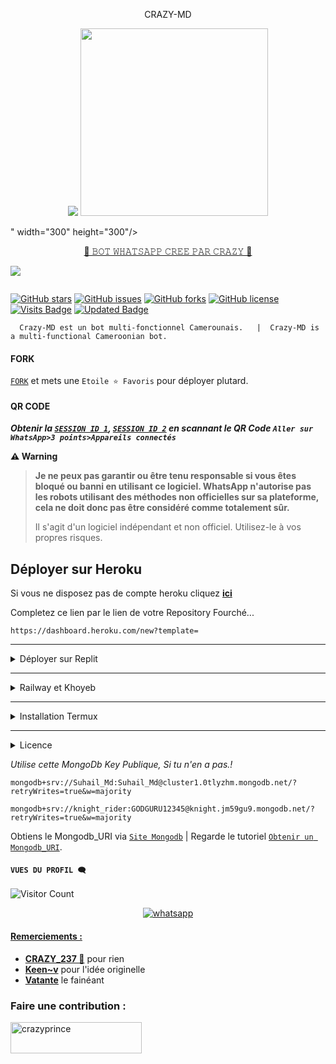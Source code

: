 <p align="center"></h1> CRAZY-MD </h1><br> <p/>



<p align="center">
<img src="<p align="center">
<img src="[https://github.com/crazy237/Crazy-MD/edit/main/crazyprince.gif" width="300" height="300"/>
</p>" width="300" height="300"/>
</p>



</p>

<p align="center"> 
<u>👑 𝙱𝙾𝚃 𝚆𝙷𝙰𝚃𝚂𝙰𝙿𝙿 𝙲𝚁𝙴𝙴 𝙿𝙰𝚁 𝙲𝚁𝙰𝚉𝚈 👑</u>
</p>
<picture>
  <source
    srcset="https://github-readme-stats.vercel.app/api?username=CrazyPrince&show_icons=true&theme=dark"
    media="(prefers-color-scheme: dark)"
  />
  <source
    srcset="https://github-readme-stats.vercel.app/api?username=CrazyPrince&show_icons=true"
    media="(prefers-color-scheme: light), (prefers-color-scheme: no-preference)"
  />
  <img src="https://github-readme-stats.vercel.app/api?username=CrazyPrince&show_icons=true" />
</picture>
<p align="center">
  <a href="#"><img src="http://readme-typing-svg.herokuapp.com?color=blue&center=true&vCenter=true&multiline=false&lines=CRAZY+PRINCE+WHATSAPP+BOT" alt="">
</p>

[![GitHub stars](https://img.shields.io/github/stars/crazy237/Crazy-MD?color=brightgreen)](https://github.com/crazy237/Crazy-MD/stargazers)
[![GitHub issues](https://img.shields.io/github/issues/crazy237/Crazy-MD?color=brightgreen)](https://github.com/crazy237/Crazy-MD/issues)
[![GitHub forks](https://img.shields.io/github/forks/crazy237/Crazy-MD?color=brightgreen)](https://github.com/crazy237/Crazy-MD/network)
[![GitHub license](https://img.shields.io/github/license/crazy237/Crazy-MD?color=brightgreen)](https://github.com/crazy237/Crazy-MD/blob/main/LICENSE)
[![Visits Badge](https://badges.pufler.dev/visits/crazy237/Crazy-MD)](https://badges.pufler.dev)
[![Updated Badge](https://badges.pufler.dev/updated/crazy237/Crazy-MD)](https://badges.pufler.dev)

      Crazy-MD est un bot multi-fonctionnel Camerounais.   |  Crazy-MD is a multi-functional Cameroonian bot.


#### FORK
[`FORK`](https://github.com/Crazy237/Crazy-MD/fork) et mets une `Etoile ⭐ Favoris` pour déployer plutard.

#### QR CODE
***Obtenir la [`SESSION ID 1`](https://replit.com/@SuhailTechInfo/Suhail-Md?v=1), [`SESSION ID 2`](https://replit.com/@SuhailTechInfo/Secktor-Bot?v=1) en scannant le QR Code `Aller sur WhatsApp>3 points>Appareils connectés`***

    
<span style="color=orange;">**⚠️ Warning**</span>
>
> **Je ne peux pas garantir ou être tenu responsable si vous êtes bloqué ou banni en utilisant ce logiciel. WhatsApp n'autorise pas les robots utilisant des méthodes non officielles sur sa plateforme, cela ne doit donc pas être considéré comme totalement sûr.**
>
>Il s'agit d'un logiciel indépendant et non officiel. Utilisez-le à vos propres risques.

## Déployer sur Heroku
 Si vous ne disposez pas de compte heroku cliquez [**ici**](https://id.heroku.com/login)
<p> Completez ce lien par le lien de votre Repository Fourché... 
</p>

```
https://dashboard.heroku.com/new?template=
```
---
<details>
<summary>Déployer sur Replit</summary>
  R.A.S pour l'instant comrade mais c'est possible 😙
</details>

---
<details>
<summary>Railway et Khoyeb</summary>
  R.A.S pour l'instant comrade 😙
</details>

---
<details>
<summary>Installation Termux</summary>
  
 ```   
apt update
apt upgrade
pkg update && pkg upgrade
pkg install bash
pkg install libwebp
pkg install git -y
pkg install nodejs -y 
pkg install ffmpeg -y 
pkg install wget
pkg install imagemagick -y
git clone https://github.com/crazy237/Crazy-MD
cd Crazy-MD
npm install
npm start
```
</details>
    
---
<details>
<summary>Licence</summary>
<p dir="auto">Crazy-MD est sous licence  GPL-3.</p>

<h6 tabindex="-1" dir="auto"><a id="user-content-endpoint" class="anchor" aria-hidden="true" href="#extrait"></a>Extrait</h6>
<p dir="auto"><code>GNU GENERAL PUBLIC LICENS
                           Version 3, 29 June 2007

 _Copyright (C) 2007 Free Software Foundation, Inc. <https://fsf.org/>
 Everyone is permitted to copy and distribute verbatim copies
 of this license document, but changing it is not allowed._
  _The GNU General Public License is a free, copyleft license for
software and other kinds of works..._
</code></p>
</details>

_Utilise cette MongoDb Key Publique, Si tu n'en a pas.!_
```
mongodb+srv://Suhail_Md:Suhail_Md@cluster1.0tlyzhm.mongodb.net/?retryWrites=true&w=majority
```
```
mongodb+srv://knight_rider:GODGURU12345@knight.jm59gu9.mongodb.net/?retryWrites=true&w=majority
```
Obtiens le Mongodb_URI via [`Site Mongodb`](https://www.mongodb.com/) | Regarde le tutoriel [`Obtenir un Mongodb_URI`](https://youtu.be/6rnftFl0fAI).


#### ```VUES DU PROFIL 🗨️```
![Visitor Count](https://profile-counter.glitch.me/crazy237/count.svg)

<p align="center"> 
  <a aria-label="Support Group" href="[https://chat.whatsapp.com/CLTULUN0HQh9Ocp7RjEZG1](https://chat.whatsapp.com/CLTULUN0HQh9Ocp7RjEZG1)" target="_blank">
   <img alt="whatsapp" src="https://img.shields.io/badge/Support Group-25D366?style=for-the-badge&logo=whatsapp&logoColor=white" />
<p/>

#### Remerciements :
- [**CRAZY_237 👑**](https://github.com/CrazyPrince) pour rien
- [**Keen~v**](https://github.com/Kenvofc) pour l'idée originelle
- [**Vatante**](https://github.com/Vatante24) le fainéant

<h3 align="left">Faire une contribution :</h3>
<p><a href="https://www.buymeacoffee.com/crazyprince"> <img align="left" src="https://cdn.buymeacoffee.com/buttons/v2/default-yellow.png" height="50" width="210" alt="crazyprince" /></a></p><br><br>
